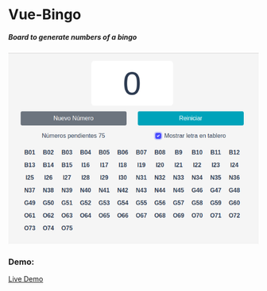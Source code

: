 # Vue-Bingo
##### Board to generate numbers of a bingo

![Alt text](src/assets/Example.png?raw=true "Board")

### Demo:
[Live Demo](https://lfcifuentes.github.io/vue-bingo/)
